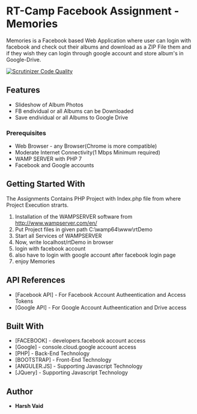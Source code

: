  


# RT-Camp Facebook Assignment - Memories

   Memories is a Facebook based Web Application where user can login with facebook and check out their albums and download as a ZIP File  them and if they wish they can login through google account and store album's in Google-Drive.
   
  [![Scrutinizer Code Quality](https://scrutinizer-ci.com/g/harshdvaid24/RT/badges/quality-score.png?b=master)](https://scrutinizer-ci.com/g/harshdvaid24/RT/?branch=master)
  
  
## Features

* Slideshow of Album Photos  
* FB endividual or all Albums can be Downloaded
* Save endividual or all Albums to Google Drive



### Prerequisites

- Web Browser - any Browser(Chrome  is more compatible) 
- Moderate Internet Connectivity(1 Mbps Minimum required)
- WAMP SERVER with PHP 7 
- Facebook and Google accounts 


## Getting Started With

The Assignments Contains PHP Project with Index.php file from where Project Execution strarts.

1. Installation of the WAMPSERVER software from http://www.wampserver.com/en/
2. Put Project files in given path C:\wamp64\www\rtDemo
3. Start all Services of WAMPSERVER
4. Now, write    localhost/rtDemo    in browser
5. login with facebook account
6. also have to login with google account after facebook login page
7. enjoy Memories


## API References

* [Facebook API] - For Facebook Account Autheentication and Access Tokens
* [Google API] - For Google Account Autheentication and Drive access


## Built With

* [FACEBOOK] - developers.facebook account access
* [Google] - console.cloud.google account access
* [PHP] - Back-End Technology
* [BOOTSTRAP] - Front-End Technology
* [ANGULER.JS] - Supporting Javascript Technology
* [JQuery] - Supporting Javascript Technology
 

## Author

* **Harsh Vaid**

